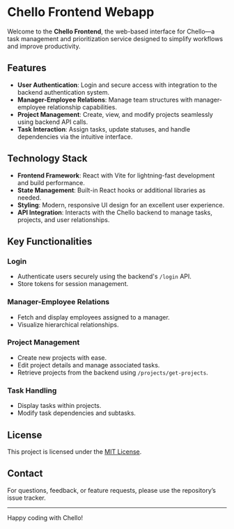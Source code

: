 # Chello Frontend Webapp

Welcome to the **Chello Frontend**, the web-based interface for Chello—a task management and prioritization service designed to simplify workflows and improve productivity.

## Features

- **User Authentication**: Login and secure access with integration to the backend authentication system.
- **Manager-Employee Relations**: Manage team structures with manager-employee relationship capabilities.
- **Project Management**: Create, view, and modify projects seamlessly using backend API calls.
- **Task Interaction**: Assign tasks, update statuses, and handle dependencies via the intuitive interface.

## Technology Stack

- **Frontend Framework**: React with Vite for lightning-fast development and build performance.
- **State Management**: Built-in React hooks or additional libraries as needed.
- **Styling**: Modern, responsive UI design for an excellent user experience.
- **API Integration**: Interacts with the Chello backend to manage tasks, projects, and user relationships.

## Key Functionalities

### Login
- Authenticate users securely using the backend's `/login` API.
- Store tokens for session management.

### Manager-Employee Relations
- Fetch and display employees assigned to a manager.
- Visualize hierarchical relationships.

### Project Management
- Create new projects with ease.
- Edit project details and manage associated tasks.
- Retrieve projects from the backend using `/projects/get-projects`.

### Task Handling
- Display tasks within projects.
- Modify task dependencies and subtasks.

## License

This project is licensed under the [MIT License](LICENSE).

## Contact

For questions, feedback, or feature requests, please use the repository’s issue tracker.

---

Happy coding with Chello!

